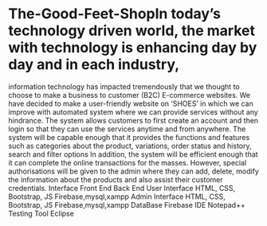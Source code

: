 # The-Good-Feet-ShopIn today’s technology driven world, the market with technology is enhancing day by day and in each industry, 
information technology has impacted tremendously that we thought to choose to make a business to customer (B2C) E-commerce websites. 
We have decided to make a user-friendly website on ‘SHOES’ in which we can improve with automated system where we can provide services without any hindrance. 
The system allows customers to first create an account and then login so that they can use the services anytime and from anywhere. 
The system will be capable enough that it provides the functions and features such as categories about the product, variations, order status and history,
search and filter options In addition, the system will be efficient enough that it can complete the online transactions for the masses.
However, special authorisations will be given to the admin where they can add, delete, modify the information about the products and also assist their customer credentials. 
Interface	Front End                          	Back End
User Interface	HTML, CSS, Bootstrap, JS	Firebase,mysql,xampp
Admin Interface	HTML, CSS, Bootstrap, JS	Firebase,mysql,xampp
DataBase	Firebase
IDE	Notepad++
Testing Tool	Eclipse
